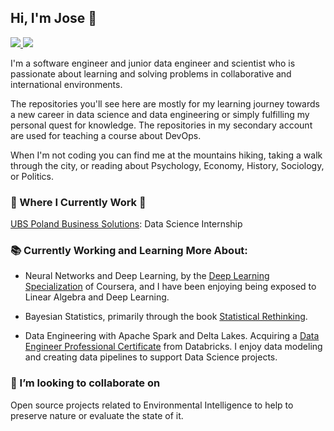 <!--
### Hi there 👋
**JoseJuan98/JoseJuan98** is a ✨ _special_ ✨ repository because its `README.md` (this file) appears on your GitHub profile.

Here are some ideas to get you started:

- 🔭 I’m currently working on ...
- 🌱 I’m currently learning ...
- 👯 I’m looking to collaborate on ...
- 🤔 I’m looking for help with ...
- 💬 Ask me about ...
- 📫 How to reach me: ...
- 😄 Pronouns: ...
- ⚡ Fun fact: ...
-->

## Hi, I'm Jose 🧑

 <!-- LinkedIn Contact -->
  <a href="https://www.linkedin.com/in/jose-juan-peña-gómez-4b81971a9" target="_blank">
    <img src="https://img.shields.io/badge/-JOSE%20JUAN%20PENA%20GOMEZ-blue?style=for-the-badge&logo=Linkedin&logoColor=white"/>
  </a>
  
<!-- Second GitHub Account -->
  <a href="https://www.github.com/joseJuanWSB/">
    <img src="https://img.shields.io/badge/Secondary%20Account-JoseJuanWSB-20b2aa?style=for-the-badge"/>
  </a>

</br>
<p>
  I'm a software engineer and junior data engineer and scientist who is passionate about learning and solving problems in collaborative and international environments. 
  
  The repositories you'll see here are mostly for my learning journey towards a new career in data science and data engineering or simply fulfilling my personal quest for knowledge. The repositories in my secondary account are used for teaching a course about DevOps. 
  
  When I'm not coding you can find me at the mountains hiking, taking a walk through the city, or reading about Psychology, Economy, History, Sociology, or Politics. </p>

### 💼 Where I Currently Work 💼

[UBS Poland Business Solutions](https://www.ubs.com/global/en.html): Data Science Internship

### 📚 Currently Working and Learning More About:

* Neural Networks and Deep Learning, by the [Deep Learning Specialization](https://www.coursera.org/specializations/deep-learning) of Coursera, and I have been enjoying being exposed to Linear Algebra and Deep Learning. 

* Bayesian Statistics, primarily through the book [Statistical Rethinking](https://www.routledge.com/Statistical-Rethinking-A-Bayesian-Course-with-Examples-in-R-and-STAN/McElreath/p/book/9780367139919).

* Data Engineering with Apache Spark and Delta Lakes. Acquiring a [Data Engineer Professional Certificate](https://academy.databricks.com/data-engineer) from Databricks. I enjoy data modeling and creating data pipelines to support Data Science projects.

### 👯 I’m looking to collaborate on

Open source projects related to Environmental Intelligence to help to preserve nature or evaluate the state of it.
